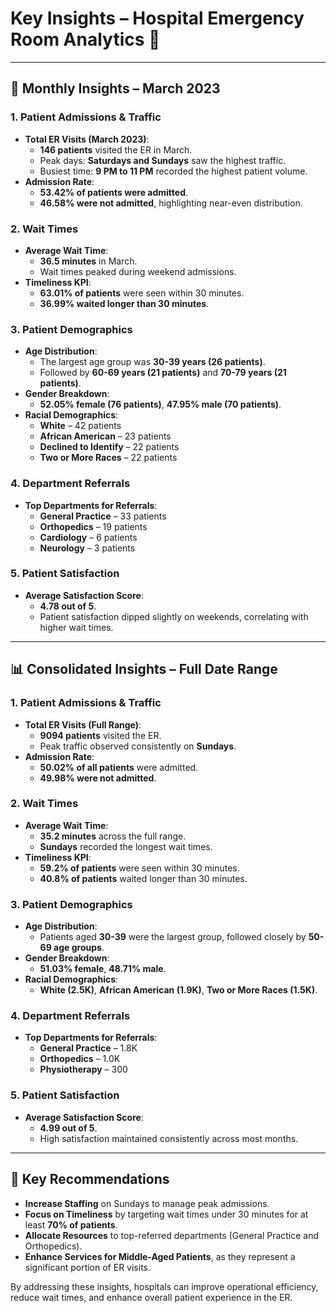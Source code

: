 # Key Insights – Hospital Emergency Room Analytics 🏥
---  
## 📅 Monthly Insights – March 2023  

### 1. Patient Admissions & Traffic  
- **Total ER Visits (March 2023)**:  
  - **146 patients** visited the ER in March.  
  - Peak days: **Saturdays and Sundays** saw the highest traffic.  
  - Busiest time: **9 PM to 11 PM** recorded the highest patient volume.  
- **Admission Rate**:  
  - **53.42% of patients were admitted**.  
  - **46.58% were not admitted**, highlighting near-even distribution.  

### 2. Wait Times  
- **Average Wait Time**:  
  - **36.5 minutes** in March.  
  - Wait times peaked during weekend admissions.  
- **Timeliness KPI**:  
  - **63.01% of patients** were seen within 30 minutes.  
  - **36.99% waited longer than 30 minutes**.  

### 3. Patient Demographics  
- **Age Distribution**:  
  - The largest age group was **30-39 years (26 patients)**.  
  - Followed by **60-69 years (21 patients)** and **70-79 years (21 patients)**.  
- **Gender Breakdown**:  
  - **52.05% female (76 patients)**, **47.95% male (70 patients)**.  
- **Racial Demographics**:  
  - **White** – 42 patients  
  - **African American** – 23 patients  
  - **Declined to Identify** – 22 patients  
  - **Two or More Races** – 22 patients  

### 4. Department Referrals  
- **Top Departments for Referrals**:  
  - **General Practice** – 33 patients  
  - **Orthopedics** – 19 patients  
  - **Cardiology** – 6 patients  
  - **Neurology** – 3 patients  

### 5. Patient Satisfaction  
- **Average Satisfaction Score**:  
  - **4.78 out of 5**.  
  - Patient satisfaction dipped slightly on weekends, correlating with higher wait times.  

---  

## 📊 Consolidated Insights – Full Date Range  

### 1. Patient Admissions & Traffic  
- **Total ER Visits (Full Range)**:  
  - **9094 patients** visited the ER.  
  - Peak traffic observed consistently on **Sundays**.  
- **Admission Rate**:  
  - **50.02% of all patients** were admitted.  
  - **49.98% were not admitted**.  

### 2. Wait Times  
- **Average Wait Time**:  
  - **35.2 minutes** across the full range.  
  - **Sundays** recorded the longest wait times.  
- **Timeliness KPI**:  
  - **59.2% of patients** were seen within 30 minutes.  
  - **40.8% of patients** waited longer than 30 minutes.  

### 3. Patient Demographics  
- **Age Distribution**:  
  - Patients aged **30-39** were the largest group, followed closely by **50-69 age groups**.  
- **Gender Breakdown**:  
  - **51.03% female**, **48.71% male**.  
- **Racial Demographics**:  
  - **White (2.5K)**, **African American (1.9K)**, **Two or More Races (1.5K)**.  

### 4. Department Referrals  
- **Top Departments for Referrals**:  
  - **General Practice** – 1.8K  
  - **Orthopedics** – 1.0K  
  - **Physiotherapy** – 300  

### 5. Patient Satisfaction  
- **Average Satisfaction Score**:  
  - **4.99 out of 5**.  
  - High satisfaction maintained consistently across most months.  

---  
## 🔑 Key Recommendations  
- **Increase Staffing** on Sundays to manage peak admissions.  
- **Focus on Timeliness** by targeting wait times under 30 minutes for at least **70% of patients**.  
- **Allocate Resources** to top-referred departments (General Practice and Orthopedics).  
- **Enhance Services for Middle-Aged Patients**, as they represent a significant portion of ER visits.  

By addressing these insights, hospitals can improve operational efficiency, reduce wait times, and enhance overall patient experience in the ER.
